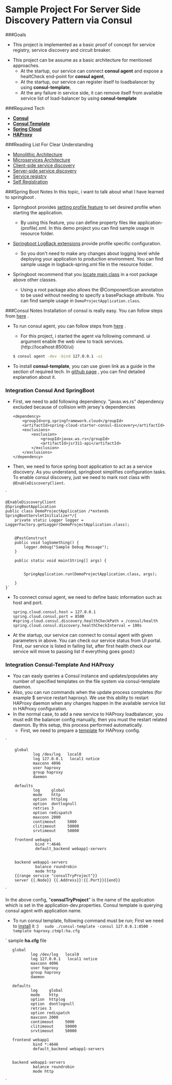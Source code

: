 # Sample Project For Server Side Discovery Pattern via Consul

###Goals

*   This project is implemented as a basic proof of concept for service registry, service discovery and circuit breaker.
 -  This project can be assume as a basic architecture for mentioned approaches.
      -   At the startup, our service can connect **consul agent** and expose a healtCheck end-point for **consul agent**, 
      -   At the startup, our service can register itself to loadbalancer by using **consul-template**,
      -   At the any failure in service side, it can remove itself from available service list of load-balancer by using **consul-template**


###Required Tech  
*  [ **Consul**]((https://www.consul.io/downloads.html)) 
*   [**Consul Template**]((https://github.com/hashicorp/consul-template)) 
*   [**Spring Cloud**]((http://projects.spring.io/spring-cloud/)) 
*   [**HAProxy**](http://www.haproxy.org/) 

###Reading List For Clear Understanding
*   [Monolithic Architecture](http://microservices.io/patterns/monolithic.html)
*   [Microservices Architecture](http://microservices.io/patterns/microservices.html)
*   [Client-side service discovery](http://microservices.io/patterns/client-side-discovery.html)
*   [Server-side service discovery](http://microservices.io/patterns/server-side-discovery.html)
*   [Service registry](http://microservices.io/patterns/service-registry.html)
*   [Self Registration](http://microservices.io/patterns/self-registration.html)
     
        
###Spring Boot Notes
   In this topic, i want to talk about what I have learned to springboot .
   
 -  Springboot provides [setting profile feature](http://docs.spring.io/spring-boot/docs/current/reference/html/boot-features-profiles.html) to set desired profile when starting the application.
    
    -   By using this feature, you can define property files like application-(profile).xml.
    In this demo project you can find sample usage in resource folder.
     
 -  [Springboot LogBack extensions](http://docs.spring.io/spring-boot/docs/current/reference/html/boot-features-logging.html#boot-features-logback-extensions) provide profile specific configuration.
  
    -   So you don't need to make any changes about logging level while deploying your application to production environment.
    You can find sample usage in logback-spring.xml file in the resource folder.
    
 -  Springboot recommend that you [locate main class](http://docs.spring.io/spring-boot/docs/current/reference/html/using-boot-structuring-your-code.html#using-boot-locating-the-main-class) in a root package above other classes.
    
    -   Using a root package also allows the @ComponentScan annotation to be used without needing to specify a basePackage attribute.
    You can find sample usage in `DemoProjectApplication.class`.
    
###Consul Notes 
   Installation of consul is really easy. You can follow steps from [here](https://www.consul.io/intro/getting-started/install.html) .
   
 -  To run consul agent, you can follow steps from [here](https://www.consul.io/intro/getting-started/agent.html) .
      
    - For this project, i started the agent via following command.  ui argument enable the web view to track services.(http://localhost:8500/ui)
    ```sh
    $ consul agent -dev -bind 127.0.0.1 -ui
    ```
    
 -  To install **consul-template**, you can use given link as a guide in the section of required tech. 
 In [github page](https://github.com/hashicorp/consul-template#consul-template) , you can find detailed explanation about it.
 
### Integration Consul And SpringBoot
    
  - First, we need to add following dependency. "javax.ws.rs" dependency excluded because of collision with jersey's dependencies
  
        <dependency>
            <groupId>org.springframework.cloud</groupId>
            <artifactId>spring-cloud-starter-consul-discovery</artifactId>
            <exclusions>
                <exclusion>
                    <groupId>javax.ws.rs</groupId>
                    <artifactId>jsr311-api</artifactId>
                </exclusion>
            </exclusions>
        </dependency>

  - Then, we need to force spring boot application to act as a service discovery. As you understand, springboot simplifies configuration tasks.
   To enable consul discovery, just we need to mark root class with `@EnableDiscoveryClient`.
   
   `
      	
    @EnableDiscoveryClient
    @SpringBootApplication
    public class DemoProjectApplication /*extends SpringBootServletInitializer*/{
    	private static Logger logger = LoggerFactory.getLogger(DemoProjectApplication.class);
    
    
    	@PostConstruct
    	public void logSomething() {
    		logger.debug("Sample Debug Message");
    	}
    
    	public static void main(String[] args) {
    
    
    		SpringApplication.run(DemoProjectApplication.class, args);
    
    	}
    }`
   
  - To connect consul agent, we need to define basic information such as host and port.    
   
        spring.cloud.consul.host = 127.0.0.1
        spring.cloud.consul.port = 8500
        #spring.cloud.consul.discovery.healthCheckPath = /consul/health
        spring.cloud.consul.discovery.healthCheckInterval = 100s
  - At the startup, our service can connect to consul agent with given parameters in above. You can check our service status from UI portal.
  First, our service is listed in failing list, after first health check our service will move to passing list if everything goes good:)
 
### Integration Consul-Template And HAProxy
   
  - You can easly queries a Consul instance and updates/populates any number of specified templates on the file system via consul-template daemon.
  - Also, you can run commands when the update process completes (for example $ service restart haproxy). We use this ability to restart HAProxy daemon when any changes happen in the available service list in HAProxy configuration. 
  - In the normal case, to add a new service to HAProxy loadbalancer, you must edit the balancer config manually, then you must the restart related daemon. By this setup, this process performed automatically.
    - First, we need to prepare a [template](https://github.com/hashicorp/consul-template#templating-language) for HAProxy config. 
   
`
   
        global
                log /dev/log   local0
                log 127.0.0.1   local1 notice
                maxconn 4096
                user haproxy
                group haproxy
                daemon
        
        defaults
                log     global
                mode    http
                option  httplog
                option  dontlognull
                retries 3
                option redispatch
                maxconn 2000
                contimeout     5000
                clitimeout     50000
                srvtimeout     50000
        
        frontend webapp1
                 bind *:4646
                 default_backend webapp1-servers
        
        
        backend webapp1-servers
                 balance roundrobin
                 mode http
        {{range service "consulTryProject"}}
        server {{.Node}} {{.Address}}:{{.Port}}{{end}}
`
    
   In the above config, "**consulTryProject**" is the name of the application which is set in the application-dev.properties. Consul template is querying consul agent with application name.
   
   - To run consul template, following command must be run; First we need to [install](https://github.com/hashicorp/consul-template#consul-template) it :)
`   sudo ./consul-template -consul 127.0.0.1:8500 -template haproxy.ctmpl:ha.cfg
`   
   
   ` 
   sample **ha.cfg** file
   
       global
               log /dev/log   local0
               log 127.0.0.1   local1 notice
               maxconn 4096
               user haproxy
               group haproxy
               daemon
       
       defaults
               log     global
               mode    http
               option  httplog
               option  dontlognull
               retries 3
               option redispatch
               maxconn 2000
               contimeout     5000
               clitimeout     50000
               srvtimeout     50000
       
       frontend webapp1
                bind *:4646
                default_backend webapp1-servers
       
       
       backend webapp1-servers
                balance roundrobin
                mode http
   `
   
     
   
 
 
    
    
    
 
 
   
    
